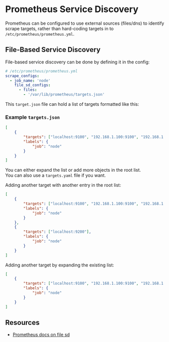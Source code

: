 # Prometheus Service Discovery

Prometheus can be configured to use external sources (files/dns) to identify scrape
targets, rather than hard-coding targets in to `/etc/prometheus/prometheus.yml`.  


## File-Based Service Discovery
File-based service discovery can be done by defining it in the config:
```yaml
# /etc/prometheus/prometheus.yml
scrape_configs:
  - job_name: 'node'
    file_sd_configs:
      - files:
        - '/var/lib/prometheus/targets.json'
```
This `target.json` file can hold a list of targets formatted like this:

### Example `targets.json`
```json
[
    {
        "targets": ["localhost:9100", "192.168.1.100:9100", "192.168.1.101:9100"],
        "labels": {
            "job": "node"
        }
    }
]
```

You can either expand the list or add more objects in the root list.  
You can also use a `targets.yaml` file if you want.  

Adding another target with another entry in the root list:
```json
[
    {
        "targets": ["localhost:9100", "192.168.1.100:9100", "192.168.1.101:9100"],
        "labels": {
            "job": "node"
        }
    },
    {
        "targets": ["localhost:9200"],
        "labels": {
            "job": "node"
        }
    }
]
```

Adding another target by expanding the existing list:
```json
[
    {
        "targets": ["localhost:9100", "192.168.1.100:9100", "192.168.1.101:9100", "localhost:9200"],
        "labels": {
            "job": "node"
        }
    }
]
```


## Resources
* [Prometheus docs on file sd](https://prometheus.io/docs/guides/file-sd/)

